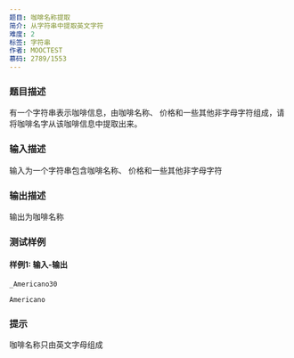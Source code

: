 ```yaml
---
题目: 咖啡名称提取
简介: 从字符串中提取英文字符
难度: 2
标签: 字符串
作者: MOOCTEST
慕码: 2789/1553
---
```


### 题目描述

有一个字符串表示咖啡信息，由咖啡名称、 价格和一些其他非字母字符组成，请将咖啡名字从该咖啡信息中提取出来。

### 输入描述

输入为一个字符串包含咖啡名称、 价格和一些其他非字母字符

### 输出描述

输出为咖啡名称

### 测试样例

#### 样例1: 输入-输出

```
_Americano30
```

```
Americano
```

### 提示

咖啡名称只由英文字母组成

